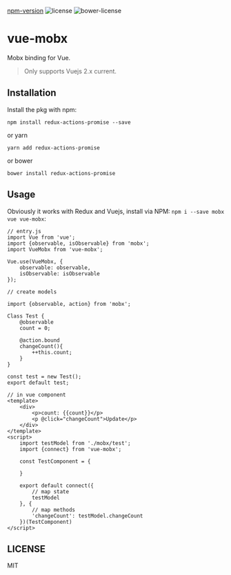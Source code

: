 [npm-version](https://img.shields.io/npm/v/vue-mobx.svg) ![license](https://img.shields.io/npm/l/vue-mobx.svg) ![bower-license](https://img.shields.io/bower/l/vue-mobx.svg)

# vue-mobx

Mobx binding for Vue.

> Only supports Vuejs 2.x current.

## Installation
Install the pkg with npm:

```
npm install redux-actions-promise --save
```

or yarn

```
yarn add redux-actions-promise
```

or bower

```
bower install redux-actions-promise
```

## Usage

Obviously it works with Redux and Vuejs, install via NPM: `npm i --save mobx vue vue-mobx`:

```
// entry.js
import Vue from 'vue';
import {observable, isObservable} from 'mobx';
import VueMobx from 'vue-mobx';

Vue.use(VueMobx, {
    observable: observable,
    isObservable: isObservable
});

// create models

import {observable, action} from 'mobx';

Class Test {
    @observable
    count = 0;

    @action.bound
    changeCount(){
        ++this.count;
    }
}

const test = new Test();
export default test;

// in vue component
<template>
    <div>
        <p>count: {{count}}</p>
        <p @click="changeCount">Update</p>
    </div>
</template>    
<script>
    import testModel from './mobx/test';
    import {connect} from 'vue-mobx';

    const TestComponent = {

    }
    
    export default connect({
        // map state
        testModel
    }, {
        // map methods
        'changeCount': testModel.changeCount
    })(TestComponent)
</script>
```

## LICENSE

MIT
